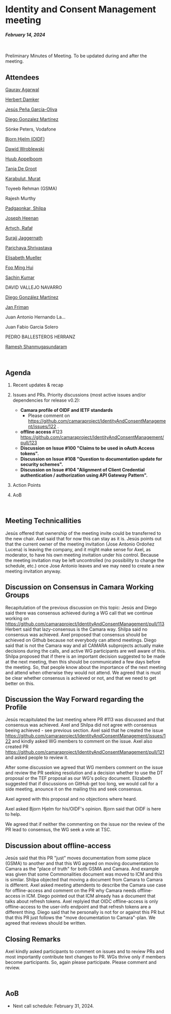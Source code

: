 # Identity and Consent Management meeting

#### *February 14, 2024*

<br>

Preliminary Minutes of Meeting. To be updated during and after the meeting.

## Attendees

[Gaurav Agarwal](https://wiki.camaraproject.org/display/~gaurav2192)

[Herbert Damker](https://wiki.camaraproject.org/display/~hdamker)

[Jesús Peña García-Oliva](https://github.com/jpengar)

[Diego Gonzalez Martínez](https://github.com/diegogonmar)

Sönke Peters, Vodafone

[Bjorn Hjelm (OIDF)](https://github.com/bhjelm) 

[Dawid Wroblewski](https://github.com/DT-DawidWroblewski)

[Huub Appelboom](https://github.com/HuubAppelboom)

[Tanja De Groot](https://wiki.camaraproject.org/display/~TanjaDeGroot)

[Karabulut, Murat](https://wiki.camaraproject.org/display/~gmuratk)

Toyeeb Rehman (GSMA)

Rajesh Murthy 

[Padgaonkar, Shilpa](https://wiki.camaraproject.org/display/~shilpa.padgaonkar) 

[Joseph Heenan](https://github.com/jogu)

[Artych, Rafał](https://wiki.camaraproject.org/display/~rart)

[Surajj Jaggernath](https://wiki.camaraproject.org/display/~surajjj)

[Parichaya Shrivastava](https://wiki.camaraproject.org/display/~lfsfn)

[Elisabeth Mueller](https://wiki.camaraproject.org/display/~elisabethmueller)

[Foo Ming Hui](https://wiki.camaraproject.org/display/~mhfoo)

[Sachin Kumar](https://wiki.camaraproject.org/display/~sachinvodafone)

DAVID VALLEJO NAVARRO

[Diego González Martínez](https://wiki.camaraproject.org/display/~diegogonmar)

[Jan Friman](https://wiki.camaraproject.org/display/~Jan_Friman)

Juan Antonio Hernando La...

Juan Fabio Garcia Solero

PEDRO BALLESTEROS HERRANZ

[Ramesh Shanmugasundaram](https://wiki.camaraproject.org/display/~sfnuser)

<br>

## Agenda

1. Recent updates & recap
2. Issues and PRs. Priority discussions (most active issues and/or dependencies for release v0.2):
    - **Camara profile of OIDF and IETF standards**
        - Please comment on https://github.com/camaraproject/IdentityAndConsentManagement/issues/122 .
    - **offline access** #123 https://github.com/camaraproject/IdentityAndConsentManagement/pull/123
    - **Discussion on Issue #100 "Claims to be used in oAuth Access tokens".**
    - **Discussion on Issue #108 "Question to documentation update for security schemes".**
    - **Discussion on Issue #104 "Alignment of Client Credential authentication / authorization using API Gateway Pattern".**

3. Action Points
4. AoB

<br>

## Meeting Technicallities

Jesús offered that ownership of the meeting invite could be transferred to the new chair. Axel said that for now this can stay as it is.
Jesús points out that the current owner of the meeting invitation (Jose Antonio Ordoñez Lucena) is leaving the company, and it might make sense for Axel, as moderator, to have his own meeting invitation under his control. Because the meeting invitation may be left uncontrolled (no possibility to change the schedule, etc.) once Jose Antonio leaves and we may need to create a new meeting invitation anyway.


## Discussion on Consensus in Camara Working Groups

Recapitulation of the previous discussion on this topic: Jesús and Diego said there was consensus achieved during a WG call that we continue working on https://github.com/camaraproject/IdentityAndConsentManagement/pull/113
Herbert said that lazy-consensus is the Camara way. Shilpa said no consensus was achieved. 
Axel proposed that consensus should be achieved on Github because not everybody can attend meetings. Diego said that is not the Camara way and all CAMARA subprojects actually make decisions during the calls, and active WG participants are well aware of this.
Shilpa proposed that if there is an important decision suggested to be made at the next meeting, then this should be communicated a few days before the meeting. So, that people know about the importance of the next meeting and attend when otherwise they would not attend.
We agreed that is must be clear whether consensus is achieved or not, and that we need to get better on this.

## Discussion the Way Forward regarding the Profile

Jesús recapitulated the last meeting where PR #113 was discussed and that consensus was achieved.
Axel and Shilpa did not agree with consensus beeing achieved - see previous section.
Axel said that he created the issue https://github.com/camaraproject/IdentityAndConsentManagement/issues/122 and kindly asked WG members to comment on the issue.
Axel also created PR https://github.com/camaraproject/IdentityAndConsentManagement/pull/121 and asked people to review it.

After some discussion we agreed that WG members comment on the issue and review the PR seeking resolution and a decision whether to use the DT proposal or the TEF proposal as our WG's policy document.
Elizabeth suggested that if discussions on GitHub get too long, we would call for a side meeting, anounce it on the mailing this and seek consensus.

Axel agreed with this proposal and no objections where heard.

Axel asked Bjorn Hjelm for his/OIDF's opinion. Bjorn said that OIDF is here to help.

We agreed that if neither the commenting on the issue nor the review of the PR lead to consensus, the WG seek a vote at TSC.


## Discussion about offline-access

Jesús said that this PR "just" moves documentation from some place (GSMA) to another and that this WG agreed on moving documentation to Camara as the "place of truth" for both GSMA and Camara.
And example was given that some Commonalities document was moved to ICM and this is similar. Shilpa objected that moving a document from Camara to Camara is different.
Axel asked meeting attendents to describe the Camara use case for offline-access and comment on the PR why Camara needs offline-access in ICM.
Diego pointed out that ICM already has a document that talks about refresh tokens.
Axel replyied that OIDC offline-access is only offline-access to the user-info endpoint and that refresh tokens are a different thing.
Diego said that he personally is not for or against this PR but that this PR just follows the "move documentation to Camara"-plan.
We agreed that reviews should be written.

## Closing Remarks

Axel kindly asked participants to comment on issues and to review PRs and most importantly contribute text changes to PR.
WGs thrive only if members become participants. So, again please participate. Please comment and review.



<br>

## AoB

- Next call schedule: February 31, 2024.
